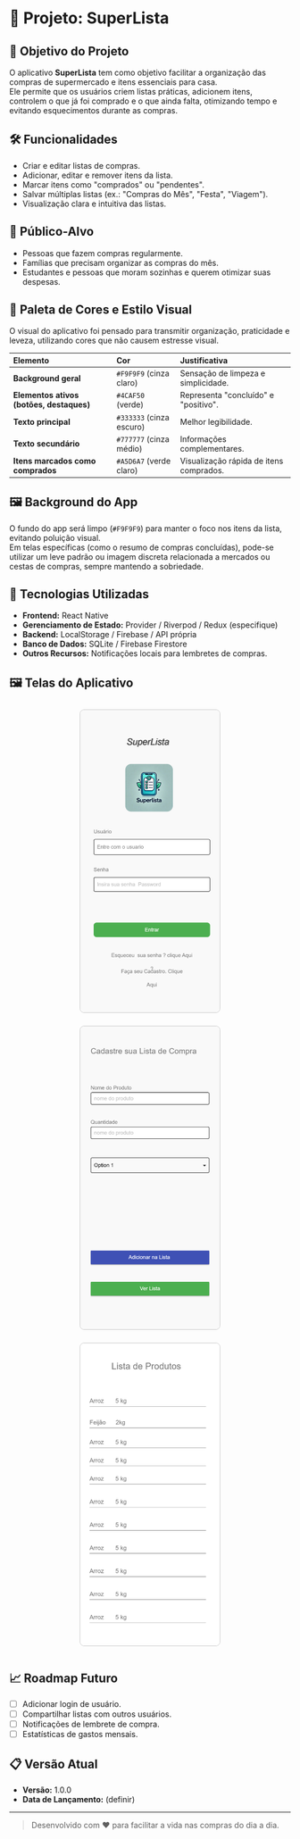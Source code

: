 # 📄 Projeto: SuperLista

## 📌 Objetivo do Projeto
O aplicativo **SuperLista** tem como objetivo facilitar a organização das compras de supermercado e itens essenciais para casa.  
Ele permite que os usuários criem listas práticas, adicionem itens, controlem o que já foi comprado e o que ainda falta, otimizando tempo e evitando esquecimentos durante as compras.

## 🛠️ Funcionalidades
- Criar e editar listas de compras.
- Adicionar, editar e remover itens da lista.
- Marcar itens como "comprados" ou "pendentes".
- Salvar múltiplas listas (ex.: "Compras do Mês", "Festa", "Viagem").
- Visualização clara e intuitiva das listas.

## 🎯 Público-Alvo
- Pessoas que fazem compras regularmente.
- Famílias que precisam organizar as compras do mês.
- Estudantes e pessoas que moram sozinhas e querem otimizar suas despesas.

## 🎨 Paleta de Cores e Estilo Visual
O visual do aplicativo foi pensado para transmitir organização, praticidade e leveza, utilizando cores que não causem estresse visual.

| Elemento | Cor | Justificativa |
|:---|:---|:---|
| **Background geral** | `#F9F9F9` (cinza claro) | Sensação de limpeza e simplicidade. |
| **Elementos ativos (botões, destaques)** | `#4CAF50` (verde) | Representa "concluído" e "positivo". |
| **Texto principal** | `#333333` (cinza escuro) | Melhor legibilidade. |
| **Texto secundário** | `#777777` (cinza médio) | Informações complementares. |
| **Itens marcados como comprados** | `#A5D6A7` (verde claro) | Visualização rápida de itens comprados. |

## 🖼️ Background do App
O fundo do app será limpo (`#F9F9F9`) para manter o foco nos itens da lista, evitando poluição visual.  
Em telas específicas (como o resumo de compras concluídas), pode-se utilizar um leve padrão ou imagem discreta relacionada a mercados ou cestas de compras, sempre mantendo a sobriedade.

## 🧩 Tecnologias Utilizadas
- **Frontend:** React Native
- **Gerenciamento de Estado:** Provider / Riverpod / Redux (especifique)
- **Backend:** LocalStorage / Firebase / API própria
- **Banco de Dados:** SQLite / Firebase Firestore
- **Outros Recursos:** Notificações locais para lembretes de compras.

## 🖼 Telas do Aplicativo

<p align="center">
  <img src="./assets/des_telas/Login.png" alt="Tela de Login" width="250" style="border:1px solid #ccc; border-radius:8px; margin:10px"/>
  <img src="./assets/des_telas/Tela de Cadastro de Produtos.png" alt="Tela Cadastro" width="250" style="border:1px solid #ccc; border-radius:8px; margin:10px"/>
  <img src="./assets/des_telas/Lista de Produtos.png" alt="Tela Lista" width="250" style="border:1px solid #ccc; border-radius:8px; margin:10px"/>
</p>


## 📈 Roadmap Futuro
- [ ] Adicionar login de usuário.
- [ ] Compartilhar listas com outros usuários.
- [ ] Notificações de lembrete de compra.
- [ ] Estatísticas de gastos mensais.

## 📋 Versão Atual
- **Versão:** 1.0.0
- **Data de Lançamento:** (definir)

---

> Desenvolvido com ❤️ para facilitar a vida nas compras do dia a dia.
